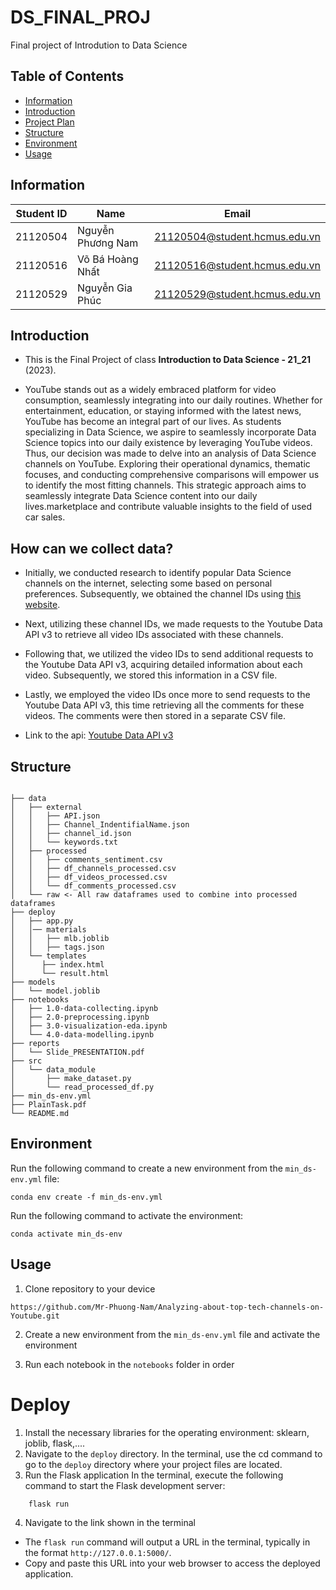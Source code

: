 # DS_FINAL_PROJ
Final project of Introdution to Data Science

## Table of Contents

 - [Information](#information)
 - [Introduction](#introduction)
 - [Project Plan](#project-plan)
 - [Structure](#structure)
 - [Environment](#environment)
 - [Usage](#usage)

## Information

| Student ID | Name                   | Email                         | 
|------------|------------------------|-------------------------------|
| 21120504   | Nguyễn Phương Nam      | 21120504@student.hcmus.edu.vn |
| 21120516   | Võ Bá Hoàng Nhất       | 21120516@student.hcmus.edu.vn |
| 21120529   | Nguyễn Gia Phúc        | 21120529@student.hcmus.edu.vn |

## Introduction

- This is the Final Project of class **Introduction to Data Science - 21_21** (2023).

- YouTube stands out as a widely embraced platform for video consumption, seamlessly integrating into our daily routines. Whether for entertainment, education, or staying informed with the latest news, YouTube has become an integral part of our lives. As students specializing in Data Science, we aspire to seamlessly incorporate Data Science topics into our daily existence by leveraging YouTube videos. Thus, our decision was made to delve into an analysis of Data Science channels on YouTube. Exploring their operational dynamics, thematic focuses, and conducting comprehensive comparisons will empower us to identify the most fitting channels. This strategic approach aims to seamlessly integrate Data Science content into our daily lives.marketplace and contribute valuable insights to the field of used car sales.

## How can we collect data?

- Initially, we conducted research to identify popular Data Science channels on the internet, selecting some based on personal preferences. Subsequently, we obtained the channel IDs using [this website](https://www.streamweasels.com/tools/youtube-channel-id-and-user-id-convertor/). 

- Next, utilizing these channel IDs, we made requests to the Youtube Data API v3 to retrieve all video IDs associated with these channels.

- Following that, we utilized the video IDs to send additional requests to the Youtube Data API v3, acquiring detailed information about each video. Subsequently, we stored this information in a CSV file.

- Lastly, we employed the video IDs once more to send requests to the Youtube Data API v3, this time retrieving all the comments for these videos. The comments were then stored in a separate CSV file.

- Link to the api: [Youtube Data API v3](https://developers.google.com/youtube/v3)


## Structure

 

```

├── data
│   ├── external
│   │   ├── API.json
│   │   ├── Channel_IndentifialName.json
│   │   ├── channel_id.json
│   │   └── keywords.txt
│   ├── processed
│   │   ├── comments_sentiment.csv
│   │   ├── df_channels_processed.csv
│   │   ├── df_videos_processed.csv
│   │   └── df_comments_processed.csv
│   └── raw <- All raw dataframes used to combine into processed dataframes
├── deploy
│   ├── app.py
│   │── materials
│   │   ├── mlb.joblib
│   │   ├── tags.json
│   └── templates
│      ├── index.html
│      └── result.html
├── models
│   └── model.joblib
├── notebooks
│   ├── 1.0-data-collecting.ipynb
│   ├── 2.0-preprocessing.ipynb
│   ├── 3.0-visualization-eda.ipynb
│   └── 4.0-data-modelling.ipynb
├── reports
│   └── Slide_PRESENTATION.pdf
├── src
│   └── data_module
│       ├── make_dataset.py
│       └── read_processed_df.py
├── min_ds-env.yml
├── PlainTask.pdf
└── README.md

```

## Environment
Run the following command to create a new environment from the `min_ds-env.yml` file:

```
conda env create -f min_ds-env.yml
```

Run the following command to activate the environment:

```
conda activate min_ds-env
```

## Usage

1. Clone repository to your device

```
https://github.com/Mr-Phuong-Nam/Analyzing-about-top-tech-channels-on-Youtube.git
```
2. Create a new environment from the `min_ds-env.yml` file and activate the environment

3. Run each notebook in the `notebooks` folder in order

# Deploy
1. Install the necessary libraries for the operating environment: sklearn, joblib, flask,....
2. Navigate to the `deploy` directory.
In the terminal, use the cd command to go to the `deploy` directory where your project files are located.
3.  Run the Flask application
In the terminal, execute the following command to start the Flask development server:
```sh
	flask run
```
4. Navigate to the link shown in the terminal
-   The `flask run` command will output a URL in the terminal, typically in the format `http://127.0.0.1:5000/`.
-   Copy and paste this URL into your web browser to access the deployed application.